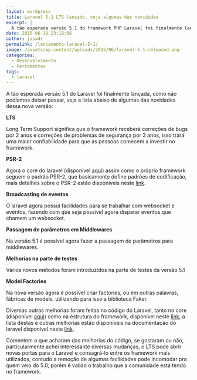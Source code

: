 ```yaml
---
layout: wordpress
title: Laravel 5.1 LTS lançado, veja algumas das novidades
excerpt: |
  A tão esperada versão 5.1 do framework PHP Laravel foi finalmente lançada, confira algumas das novidades
date: 2015-06-18 23:18:08
author: jaswdr
permalink: /lancamento-laravel-5-1/
image: /assets/wp-content/uploads/2015/06/laravel-5.1-released.png
categories:
  - Desenvolvimento
  - Ferramentas
tags:
  - laravel
---
```


A tão esperada versão 5.1 do Laravel foi finalmente lançada, como não podíamos deixar passar, veja a lista abaixo de algumas das novidades dessa nova versão:

<strong>LTS</strong>

Long Term Support significa que o framework receberá correções de bugs por 2 anos e correções de problemas de segurança por 3 anos, isso trará uma maior confiabilidade para que as pessoas comecem a investir no framework.

<!--more-->

<strong>PSR-2</strong>

Agora o core do laravel (disponivel <a href="http://bit.ly/1CfPzta" target="_blank">aqui</a>) assim como o próprio framework seguem o padrão PSR-2, que basicamente define padrões de codificação, mais detalhes sobre o PSR-2 estão disponíveis neste <a href="http://bit.ly/1tt0IGF" target="_blank">link</a>.

<strong>Broadcasting de eventos</strong>

O laravel agora possui facilidades para se trabalhar com websocket e eventos, fazendo com que seja possível agora disparar eventos que chamem um websocket.

<strong>Passagem de parâmetros em Middlewares</strong>

Na versão 5.1 é possível agora fazer a passagem de parâmetros para middlewares.

<strong>Melhorias na parte de testes</strong>

Vários novos métodos foram introduzidos na parte de testes da versão 5.1

<strong>Model Factories</strong>

Na nova versão agora é possível criar factories, ou em outras palavras, fábricas de models, utilizando para isso a biblioteca Faker.

Diversas outras melhorias foram feitas no código do Laravel, tanto no core (disponível <a href="http://bit.ly/1CfPzta" target="_blank">aqui</a>) como na estrutura do framework, disponível neste <a href="http://bit.ly/1Gksp5D" target="_blank">link</a>, a lista destas e outras melhorias estão disponíveis na documentação do laravel disponível neste <a href="http://bit.ly/1flg2R7" target="_blank">link</a>.

Comentem o que acharam das melhorias do código, se gostaram ou não, particularmente achei interessante diversas mudanças, o LTS pode abrir novas portas para o Laravel e consagrá-lo entre os framework mais utilizados, contudo a remoção de algumas facilidades pode incomodar pra quem veio do 5.0, porém é valido o trabalho que a comunidade está tendo no framework.